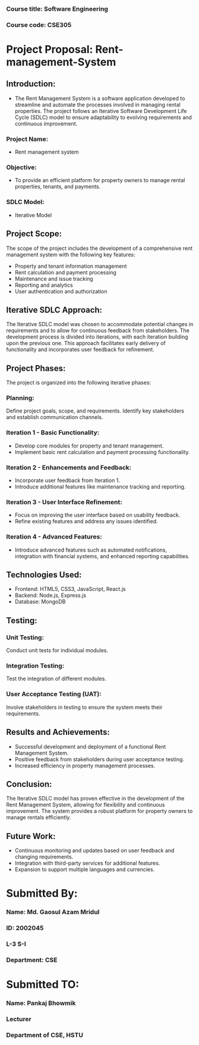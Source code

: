 ### Course title: Software Engineering
### Course code: CSE305


# Project Proposal: Rent-management-System 
## Introduction:
   
   - The Rent Management System is a software application developed to streamline and automate the processes involved in managing rental properties. The project follows an Iterative Software Development Life Cycle (SDLC) model to ensure adaptability to evolving requirements and continuous improvement.
   ### Project Name: 
   
   - Rent management system
   ### Objective: 
   
   - To provide an efficient platform for property owners to manage rental properties, tenants, and payments.
   ### SDLC Model: 
   
   - Iterative Model 
## Project Scope:
    
 The scope of the project includes the development of a comprehensive rent management system with the following key features:

   - Property and tenant information management
   - Rent calculation and payment processing
   - Maintenance and issue tracking
   - Reporting and analytics
   - User authentication and authorization 
## Iterative SDLC Approach:
    
  The Iterative SDLC model was chosen to accommodate potential changes in requirements and to allow for continuous feedback from stakeholders. The development process is divided into iterations, with each iteration building upon the previous one. This approach facilitates early delivery of functionality and incorporates user feedback for refinement.
## Project Phases:
   
   The project is organized into the following iterative phases:
   ### Planning: 
   
   Define project goals, scope, and requirements. Identify key stakeholders and establish communication channels.
   ### Iteration 1 - Basic Functionality:
       
   - Develop core modules for property and tenant management.
   - Implement basic rent calculation and payment processing functionality.
   ### Iteration 2 - Enhancements and Feedback:
      
   - Incorporate user feedback from Iteration 1.
   - Introduce additional features like maintenance tracking and reporting.
   ### Iteration 3 - User Interface Refinement:

   - Focus on improving the user interface based on usability feedback.
   - Refine existing features and address any issues identified.
   ### Iteration 4 - Advanced Features:

   - Introduce advanced features such as automated notifications, integration with financial systems, and enhanced reporting capabilities.

## Technologies Used:
  - Frontend: HTML5, CSS3, JavaScript, React.js
  - Backend: Node.js, Express.js
  - Database: MongoDB

## Testing:
   ### Unit Testing: 
   Conduct unit tests for individual modules.
   ### Integration Testing: 
   Test the integration of different modules.
   ### User Acceptance Testing (UAT): 
   Involve stakeholders in testing to ensure the system meets their requirements.

## Results and Achievements:
  
  - Successful development and deployment of a functional Rent Management System.
  - Positive feedback from stakeholders during user acceptance testing.
  - Increased efficiency in property management processes.

## Conclusion:
 
 The Iterative SDLC model has proven effective in the development of the Rent Management System, allowing for flexibility and continuous improvement. The system provides a robust platform for property owners to manage rentals efficiently.

## Future Work:
 
  - Continuous monitoring and updates based on user feedback and changing requirements.
  - Integration with third-party services for additional features.
  - Expansion to support multiple languages and currencies.

# Submitted By:
 ### Name: Md. Gaosul Azam Mridul
 ### ID: 2002045
 ### L-3 S-I
 ### Department: CSE

# Submitted TO:
 ### Name: Pankaj Bhowmik
 ### Lecturer
 ### Department of CSE, HSTU


       
